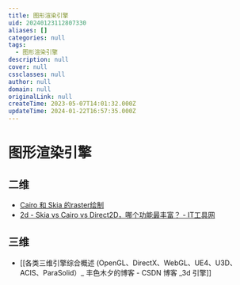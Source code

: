 ```yaml
---
title: 图形渲染引擎
uid: 20240123112807330
aliases: []
categories: null
tags:
  - 图形渲染引擎
description: null
cover: null
cssclasses: null
author: null
domain: null
originalLink: null
createTime: 2023-05-07T14:01:32.000Z
updateTime: 2024-01-22T16:57:35.000Z
---
```


# 图形渲染引擎

## 二维

- [Cairo 和 Skia 的raster绘制](http://www.funwoow.com/cairo-skia-raster/)
- [2d - Skia vs Cairo vs Direct2D，哪个功能最丰富？ - IT工具网](https://www.coder.work/article/6749651)

## 三维

- [[各类三维引擎综合概述 (OpenGL、DirectX、WebGL、UE4、U3D、ACIS、ParaSolid）_ 丰色木夕的博客 - CSDN 博客 _3d 引擎]]
